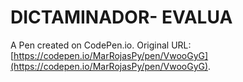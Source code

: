 # DICTAMINADOR- EVALUA

A Pen created on CodePen.io. Original URL: [https://codepen.io/MarRojasPy/pen/VwooGyG](https://codepen.io/MarRojasPy/pen/VwooGyG).

